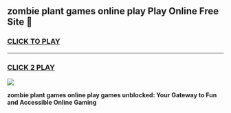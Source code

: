 
## zombie plant games online play Play Online Free Site 👋
<h3>
<a href="https://download.freeplayer.one?title=zombie_plant_games_online_play&ref=21F">CLICK TO PLAY</a></h3>
<hr>

<h3>
<a href="https://download.freeplayer.one?title=zombie_plant_games_online_play&ref=21F">CLICK 2 PLAY</a>
  
</h3>

<a href="https://download.freeplayer.one?title=zombie_plant_games_online_play&ref=21F"><img src="https://cdnb.artstation.com/p/assets/images/images/032/539/853/original/anto-thomas-button-gif.gif"></a>


**zombie plant games online play games unblocked: Your Gateway to Fun and Accessible Online Gaming**
